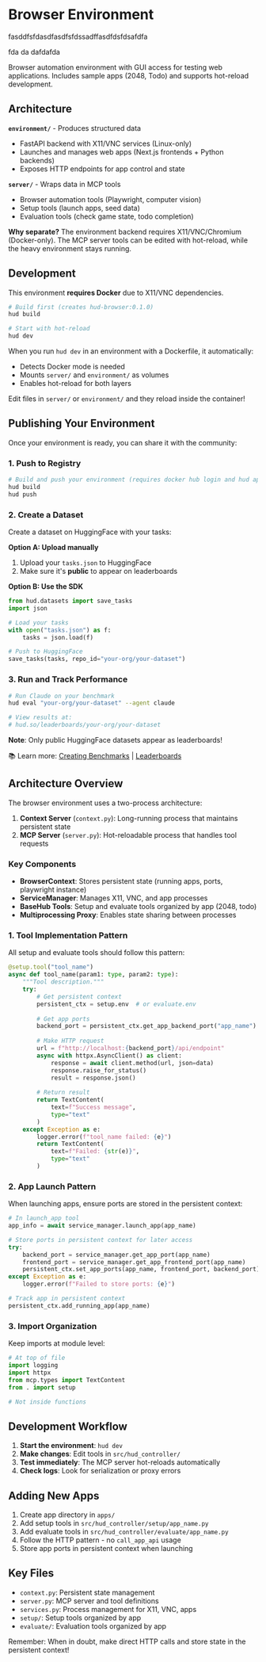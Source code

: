 # Browser Environment


fasddfsfdasdfasdfsfdssadffasdfdsfdsafdfa

fda
da
dafdafda


Browser automation environment with GUI access for testing web applications. Includes sample apps (2048, Todo) and supports hot-reload development.

## Architecture

**`environment/`** - Produces structured data
- FastAPI backend with X11/VNC services (Linux-only)
- Launches and manages web apps (Next.js frontends + Python backends)
- Exposes HTTP endpoints for app control and state

**`server/`** - Wraps data in MCP tools
- Browser automation tools (Playwright, computer vision)
- Setup tools (launch apps, seed data)
- Evaluation tools (check game state, todo completion)

**Why separate?** The environment backend requires X11/VNC/Chromium (Docker-only). The MCP server tools can be edited with hot-reload, while the heavy environment stays running.

## Development

This environment **requires Docker** due to X11/VNC dependencies.

```bash
# Build first (creates hud-browser:0.1.0)
hud build

# Start with hot-reload
hud dev
```

When you run `hud dev` in an environment with a Dockerfile, it automatically:
- Detects Docker mode is needed
- Mounts `server/` and `environment/` as volumes
- Enables hot-reload for both layers

Edit files in `server/` or `environment/` and they reload inside the container!

## Publishing Your Environment

Once your environment is ready, you can share it with the community:

### 1. Push to Registry
```bash
# Build and push your environment (requires docker hub login and hud api key)
hud build
hud push
```

### 2. Create a Dataset

Create a dataset on HuggingFace with your tasks:

**Option A: Upload manually**
1. Upload your `tasks.json` to HuggingFace
2. Make sure it's **public** to appear on leaderboards

**Option B: Use the SDK**
```python
from hud.datasets import save_tasks
import json

# Load your tasks
with open("tasks.json") as f:
    tasks = json.load(f)

# Push to HuggingFace
save_tasks(tasks, repo_id="your-org/your-dataset")
```

### 3. Run and Track Performance

```bash
# Run Claude on your benchmark
hud eval "your-org/your-dataset" --agent claude

# View results at:
# hud.so/leaderboards/your-org/your-dataset
```

**Note**: Only public HuggingFace datasets appear as leaderboards!

📚 Learn more: [Creating Benchmarks](https://docs.hud.so/evaluate-agents/create-benchmarks) | [Leaderboards](https://docs.hud.so/evaluate-agents/leaderboards)

## Architecture Overview

The browser environment uses a two-process architecture:

1. **Context Server** (`context.py`): Long-running process that maintains persistent state
2. **MCP Server** (`server.py`): Hot-reloadable process that handles tool requests

### Key Components

- **BrowserContext**: Stores persistent state (running apps, ports, playwright instance)
- **ServiceManager**: Manages X11, VNC, and app processes
- **BaseHub Tools**: Setup and evaluate tools organized by app (2048, todo)
- **Multiprocessing Proxy**: Enables state sharing between processes

### 1. Tool Implementation Pattern

All setup and evaluate tools should follow this pattern:

```python
@setup.tool("tool_name")
async def tool_name(param1: type, param2: type):
    """Tool description."""
    try:
        # Get persistent context
        persistent_ctx = setup.env  # or evaluate.env
        
        # Get app ports
        backend_port = persistent_ctx.get_app_backend_port("app_name")
        
        # Make HTTP request
        url = f"http://localhost:{backend_port}/api/endpoint"
        async with httpx.AsyncClient() as client:
            response = await client.method(url, json=data)
            response.raise_for_status()
            result = response.json()
        
        # Return result
        return TextContent(
            text=f"Success message",
            type="text"
        )
    except Exception as e:
        logger.error(f"tool_name failed: {e}")
        return TextContent(
            text=f"Failed: {str(e)}",
            type="text"
        )
```

### 2. App Launch Pattern

When launching apps, ensure ports are stored in the persistent context:

```python
# In launch_app tool
app_info = await service_manager.launch_app(app_name)

# Store ports in persistent context for later access
try:
    backend_port = service_manager.get_app_port(app_name)
    frontend_port = service_manager.get_app_frontend_port(app_name)
    persistent_ctx.set_app_ports(app_name, frontend_port, backend_port)
except Exception as e:
    logger.error(f"Failed to store ports: {e}")

# Track app in persistent context
persistent_ctx.add_running_app(app_name)
```

### 3. Import Organization

Keep imports at module level:

```python
# At top of file
import logging
import httpx
from mcp.types import TextContent
from . import setup

# Not inside functions
```

## Development Workflow

1. **Start the environment**: `hud dev`
2. **Make changes**: Edit tools in `src/hud_controller/`
3. **Test immediately**: The MCP server hot-reloads automatically
4. **Check logs**: Look for serialization or proxy errors

## Adding New Apps

1. Create app directory in `apps/`
2. Add setup tools in `src/hud_controller/setup/app_name.py`
3. Add evaluate tools in `src/hud_controller/evaluate/app_name.py`
4. Follow the HTTP pattern - no `call_app_api` usage
5. Store app ports in persistent context when launching

## Key Files

- `context.py`: Persistent state management
- `server.py`: MCP server and tool definitions
- `services.py`: Process management for X11, VNC, apps
- `setup/`: Setup tools organized by app
- `evaluate/`: Evaluation tools organized by app

Remember: When in doubt, make direct HTTP calls and store state in the persistent context!

